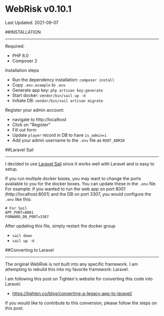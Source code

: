 # WebRisk v0.10.1
Last Updated: 2021-09-07

##INSTALLATION

----
Required:
 - PHP 8.0
 - Composer 2

Installation steps
 - Run the dependency installation: ```composer install```
 - Copy `.env.example` to `.env`
 - Generate app key: `php artisan key:generate`
 - Start docker: ```vendor/bin/sail up -d```
 - Initiate DB: ```vendor/bin/sail artisan migrate```

Register your admin account:
 - navigate to http://localhost
 - Click on "Register"
 - Fill out form
 - Update `player` record in DB to have `is_admin=1`
 - Add your admin username to the `.env` file as `ROOT_ADMIN`
 
##Laravel Sail

---
I decided to use [Laravel Sail](https://laravel.com/docs/8.x/sail) since it works well with Laravel and is easy to setup.

If you run multiple docker boxes, you may want to change the ports available to you for the docker boxes. You can update these in the `.env` file. For example: if you wanted to run the web app on port 8001 (http://localhost:8001) and the DB on port 3307, you would configure the `.env` like this:

```env
# For Sail
APP_PORT=8001
FORWARD_DB_PORT=3307
```

After updating this file, simply restart the docker group
 - `sail down`
 - `sail up -d`


##Converting to Laravel

-----
The original WebRisk is not built into any specific framework. I am attempting to rebuild this into my favorite framework: Laravel.

I am following this post on Tighten's website for converting this code into Laravel:
 - https://tighten.co/blog/converting-a-legacy-app-to-laravel/

If you would like to contribute to this conversion, please follow the steps on this post. 

